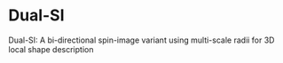 # Dual-SI
Dual-SI: A bi-directional spin-image variant using multi-scale radii for 3D local shape description
